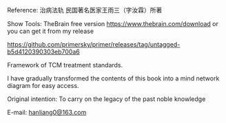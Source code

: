 Reference:
治病法轨
民国著名医家王雨三（字汝霖）所著

Show Tools:
TheBrain free version
https://www.thebrain.com/download
or
you can get it from my release

https://github.com/primersky/primer/releases/tag/untagged-b5d4120390303eb700a6


Framework of TCM treatment standards.

I have gradually transformed the contents of this book into a mind network diagram for easy access.



Original intention: To carry on the legacy of the past noble knowledge

E-mail: hanliang0@163.com
